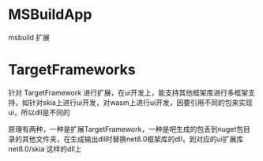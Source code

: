 # MSBuildApp
msbuild 扩展

# TargetFrameworks 
针对 TargetFramework 进行扩展，在ui开发上，能支持其他框架库进行多框架支持，如针对skia上进行ui开发，对wasm上进行ui开发，因要引用不同的包来实现ui，所以dll是不同的

原理有两种，一种是扩展TargetFramework，一种是吧生成的包丢到nuget包目录的其他文件夹，在生成输出dll时替换net8.0框架库的dll，到对应的ui扩展库net8.0/skia 这样的dll上

